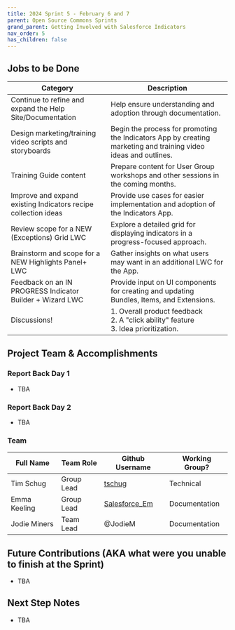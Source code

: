 ```yaml
---
title: 2024 Sprint 5 - February 6 and 7
parent: Open Source Commons Sprints
grand_parent: Getting Involved with Salesforce Indicators
nav_order: 5
has_children: false
---
```


## Jobs to be Done

Category|Description 
---|---
Continue to refine and expand the Help Site/Documentation|Help ensure understanding and adoption through documentation.
Design marketing/training video scripts and storyboards|Begin the process for promoting the Indicators App by creating marketing and training video ideas and outlines.
Training Guide content|Prepare content for User Group workshops and other sessions in the coming months.
Improve and expand existing Indicators recipe collection ideas|Provide use cases for easier implementation and adoption of the Indicators App.
Review scope for a NEW (Exceptions) Grid LWC|Explore a detailed grid for displaying indicators in a progress-focused approach.
Brainstorm and scope for a NEW Highlights Panel+ LWC|Gather insights on what users may want in an additional LWC for the App.
Feedback on an IN PROGRESS Indicator Builder + Wizard LWC|Provide input on UI components for creating and updating Bundles, Items, and Extensions.
Discussions!| 1. Overall product feedback <br>2. A "click ability" feature <br>3. Idea prioritization.


## Project Team & Accomplishments
### Report Back Day 1

* TBA

### Report Back Day 2

* TBA 

### Team

Full Name            | Team Role     | Github Username                                    | Working Group? 
------------         | ------------- | -------------                                      |-------------   
Tim Schug   | Group Lead | [tschug](https://github.com/tschug)                            | Technical
Emma Keeling | Group Lead | [Salesforce_Em](https://github.com/Salesforce-Em)| Documentation
Jodie Miners | Team Lead | @JodieM | Documentation


## Future Contributions (AKA what were you unable to finish at the Sprint)

* TBA

## Next Step Notes

* TBA


